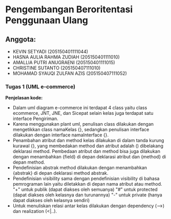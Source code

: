 # Pengembangan Beroritentasi Penggunaan Ulang

## Anggota: 
- KEVIN SETYADI (205150401111044)
- HASNA AULIA RAHMA ZUDIAH (205150401111010)
- AMALLIA PUTRI ANUGRAENI (205150401111015)
- CHRISTINE SUTANTO (205150407111010)
- MOHAMAD SYAUQI ZULFAN AZIS (205150407111052)


### Tugas 1 (UML e-commerce)
**Penjelasan kode:**
- Dalam uml diagram e-commerce ini terdapat 4 class yaitu class ecommerce, JNT, JNE, dan Sicepat selain kelas juga terdapat satu interface Pengiriman.
- Karena menggunakan plant uml, penulisan class dilakukan dengan mengetikkan class namaKelas {}, sedangkan penulisan interface dilakukan dengan interface namaInterface {}.
- Penambahan atribut dan method kelas dilakukan di dalam tanda kurung kurawal {}, yang membedakan method dan atribut adalah () dibelakang deklarasi method. Pembedaan atribut dan method bisa juga dilakukan dengan menambahkan {field} di depan deklarasi atribut dan {method} di depan method.
- Pendefinisian abstrak method dilakukan dengan menambahkan {abstrak} di depan deklarasi method abstrak.
- Pendefinisian visibility sama dengan pendefinisian visibility di bahasa pemrograman lain yaitu diletakkan di depan nama atribut atau method. 
    "+" untuk publik (dapat diakses oleh semuanya)
    "#" untuk protected (dapat diakses oleh kelasnya dan turunannya)
    "-" untuk private (hanya dapat diakses oleh kelasnya sendiri)
- Untuk menuliskan relasi antar kelas dilakukan dengan dependency (-->) dan realization (<|..).
